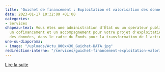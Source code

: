 ```yaml
---
title: 'Guichet de financement : Exploitation et valorisation des données'
date: 2023-01-17 10:32:00 +01:00
categories:
- Services
chapeau-text: Vous êtes une administration d’État ou un opérateur public ? Obtenez
  un cofinancement et un accompagnement pour votre projet d'exploitation et valorisation
  des données, dans le cadre du Fonds pour la transformation de l'action publique.
une-ou-diaporama:
- image: "/uploads/Actu_800x430_Guichet-DATA.jpg"
redirection-interne: "/services/guichet-financement-exploitation-valorisation-des-donnees/"
---
```


<div class="lien-important"><p><a href="/services/guichet-financement-exploitation-valorisation-des-donnees/">Lire la suite</a></p></div>